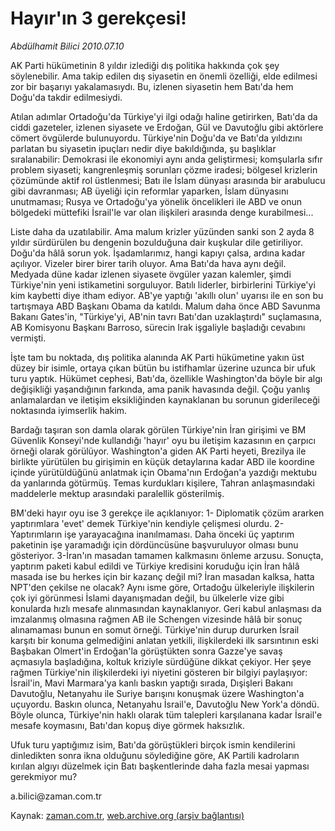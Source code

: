# Hayır'ın 3 gerekçesi!

*Abdülhamit Bilici 2010.07.10*

<td class="columnist-detail">
<p>AK Parti hükümetinin 8 yıldır izlediği dış politika hakkında çok şey söylenebilir. Ama takip edilen dış siyasetin en önemli özelliği, elde edilmesi zor bir başarıyı yakalamasıydı. Bu, izlenen siyasetin hem Batı'da hem Doğu'da takdir edilmesiydi.</p>
<p>
<div id="haberMetinDiv">
<p> Atılan adımlar Ortadoğu'da Türkiye'yi ilgi odağı haline getirirken, Batı'da da ciddi gazeteler, izlenen siyasete ve Erdoğan, Gül ve Davutoğlu gibi aktörlere cömert övgülerde bulunuyordu. Türkiye'nin Doğu'da ve Batı'da yıldızını parlatan bu siyasetin ipuçları nedir diye bakıldığında, şu başlıklar sıralanabilir: Demokrasi ile ekonomiyi aynı anda geliştirmesi; komşularla sıfır problem siyaseti; kangrenleşmiş sorunları çözme iradesi; bölgesel krizlerin çözümünde aktif rol üstlenmesi; Batı ile İslam dünyası arasında bir arabulucu gibi davranması; AB üyeliği için reformlar yaparken, İslam dünyasını unutmaması; Rusya ve Ortadoğu'ya yönelik öncelikleri ile ABD ve onun bölgedeki müttefiki İsrail'le var olan ilişkileri arasında denge kurabilmesi...
<p>Liste daha da uzatılabilir. Ama malum krizler yüzünden sanki son 2 ayda 8 yıldır sürdürülen bu dengenin bozulduğuna dair kuşkular dile getiriliyor. Doğu'da hâlâ sorun yok. İşadamlarımız, hangi kapıyı çalsa, ardına kadar açılıyor. Vizeler birer birer tarih oluyor. Ama Batı'da hava aynı değil. Medyada düne kadar izlenen siyasete övgüler yazan kalemler, şimdi Türkiye'nin yeni istikametini sorguluyor. Batılı liderler, birbirlerini Türkiye'yi kim kaybetti diye itham ediyor. AB'ye yaptığı 'akıllı olun' uyarısı ile en son bu tartışmaya ABD Başkanı Obama da katıldı. Malum daha önce ABD Savunma Bakanı Gates'in, "Türkiye'yi, AB'nin tavrı Batı'dan uzaklaştırdı" suçlamasına, AB Komisyonu Başkanı Barroso, sürecin Irak işgaliyle başladığı cevabını vermişti.
<p>İşte tam bu noktada, dış politika alanında AK Parti hükümetine yakın üst düzey bir isimle, ortaya çıkan bütün bu istifhamlar üzerine uzunca bir ufuk turu yaptık. Hükümet cephesi, Batı'da, özellikle Washington'da böyle bir algı değişikliği yaşandığının farkında, ama panik havasında değil. Çoğu yanlış anlamalardan ve iletişim eksikliğinden kaynaklanan bu sorunun giderileceği noktasında iyimserlik hakim.
<p>Bardağı taşıran son damla olarak görülen Türkiye'nin İran girişimi ve BM Güvenlik Konseyi'nde kullandığı 'hayır' oyu bu iletişim kazasının en çarpıcı örneği olarak görülüyor. Washington'a giden AK Parti heyeti, Brezilya ile birlikte yürütülen bu girişimin en küçük detaylarına kadar ABD ile koordine içinde yürütüldüğünü anlatmak için Obama'nın Erdoğan'a yazdığı mektubu da yanlarında götürmüş. Temas kurdukları kişilere, Tahran anlaşmasındaki maddelerle mektup arasındaki paralellik gösterilmiş. 
<p>BM'deki hayır oyu ise 3 gerekçe ile açıklanıyor: 1- Diplomatik çözüm ararken yaptırımlara 'evet' demek Türkiye'nin kendiyle çelişmesi olurdu. 2- Yaptırımların işe yarayacağına inanılmaması. Daha önceki üç yaptırım paketinin işe yaramadığı için dördüncüsüne başvuruluyor olması bunu gösteriyor. 3-İran'ın masadan tamamen kalkmasını önleme arzusu. Sonuçta, yaptırım paketi kabul edildi ve Türkiye kredisini koruduğu için İran hâlâ masada ise bu herkes için bir kazanç değil mi? İran masadan kalksa, hatta NPT'den çekilse ne olacak? Aynı isme göre, Ortadoğu ülkeleriyle ilişkilerin çok iyi görünmesi İslami dayanışmadan değil, bu ülkelerle vize gibi konularda hızlı mesafe alınmasından kaynaklanıyor. Geri kabul anlaşması da imzalanmış olmasına rağmen AB ile Schengen vizesinde hâlâ bir sonuç alınamaması bunun en somut örneği. Türkiye'nin durup dururken İsrail karşıtı bir konuma gelmediğini anlatan yetkili, ilişkilerdeki ilk sarsıntının eski Başbakan Olmert'in Erdoğan'la görüştükten sonra Gazze'ye savaş açmasıyla başladığına, koltuk kriziyle sürdüğüne dikkat çekiyor. Her şeye rağmen Türkiye'nin ilişkilerdeki iyi niyetini gösteren bir bilgiyi paylaşıyor: İsrail'in, Mavi Marmara'ya kanlı baskın yaptığı sırada, Dışişleri Bakanı Davutoğlu, Netanyahu ile Suriye barışını konuşmak üzere Washington'a uçuyordu. Baskın olunca, Netanyahu İsrail'e, Davutoğlu New York'a döndü. Böyle olunca, Türkiye'nin haklı olarak tüm talepleri karşılanana kadar İsrail'e mesafe koymasını, Batı'dan kopuş diye görmek haksızlık.
<p>Ufuk turu yaptığımız isim, Batı'da görüştükleri birçok ismin kendilerini dinledikten sonra ikna olduğunu söylediğine göre, AK Partili kadroların kırılan algıyı düzelmek için Batı başkentlerinde daha fazla mesai yapması gerekmiyor mu? 
<p>a.bilici@zaman.com.tr </p></p></p></p></p></p></p></div>
</p>
<a href="http://web.archive.org/web/20110105203743/mailto:a.bilici@zaman.com.tr">
</a></td>

Kaynak: [zaman.com.tr](http://zaman.com.tr/yazar.do?yazino=1004232), [web.archive.org (arşiv bağlantısı)](http://web.archive.org/web/20110105203743/http://www.zaman.com.tr/yazar.do?yazino=1004232)
